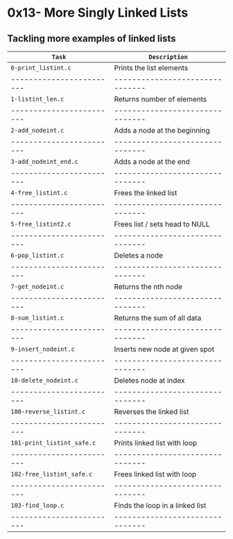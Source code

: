 # 0x13- More Singly Linked Lists

## Tackling more examples of linked lists

|          `Task`          |          `Description`          |
| ------------------------ | ------------------------------- |
|    `0-print_listint.c`   |     Prints the list elements    |
| ------------------------ | ------------------------------- |
|     `1-listint_len.c`    |    Returns number of elements   |
| ------------------------ | ------------------------------- |
|     `2-add_nodeint.c`    |   Adds a node at the beginning  |
| ------------------------ | ------------------------------- |
|   `3-add_nodeint_end.c`  |      Adds a node at the end     |
| ------------------------ | ------------------------------- |
|     `4-free_listint.c`   |       Frees the linked list     |
| ------------------------ | ------------------------------- |
|    `5-free_listint2.c`   |  Frees list / sets head to NULL |
| ------------------------ | ------------------------------- |
|     `6-pop_listint.c`    |          Deletes a node         |
| ------------------------ | ------------------------------- |
|     `7-get_nodeint.c`    |       Returns the nth node      |
| ------------------------ | ------------------------------- |
|     `8-sum_listint.c`    |    Returns the sum of all data  |
| ------------------------ | ------------------------------- |
|    `9-insert_nodeint.c`  |  Inserts new node at given spot |
| ------------------------ | ------------------------------- |
|   `10-delete_nodeint.c`  |       Deletes node at index     |
| ------------------------ | ------------------------------- |
|  `100-reverse_listint.c` |     Reverses the linked list    |
| ------------------------ | ------------------------------- |
|`101-print_listint_safe.c`|   Prints linked list with loop  |
| ------------------------ | ------------------------------- |
| `102-free_listint_safe.c`|    Frees linked list with loop  |
| ------------------------ | ------------------------------- |
|     `103-find_loop.c`    | Finds the loop in a linked list |
| ------------------------ | ------------------------------- |
